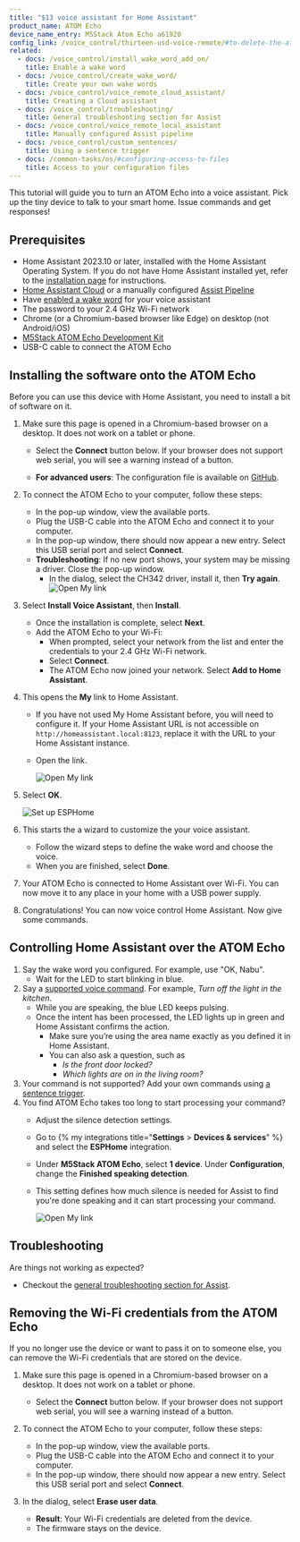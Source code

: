 ```yaml
---
title: "$13 voice assistant for Home Assistant"
product_name: ATOM Echo
device_name_entry: M5Stack Atom Echo a61920
config_link: /voice_control/thirteen-usd-voice-remote/#to-delete-the-atom-echo-configuration-from-esphome
related:
  - docs: /voice_control/install_wake_word_add_on/
    title: Enable a wake word
  - docs: /voice_control/create_wake_word/
    title: Create your own wake words
  - docs: /voice_control/voice_remote_cloud_assistant/
    title: Creating a Cloud assistant
  - docs: /voice_control/troubleshooting/
    title: General troubleshooting section for Assist
  - docs: /voice_control/voice_remote_local_assistant
    title: Manually configured Assist pipeline
  - docs: /voice_control/custom_sentences/
    title: Using a sentence trigger
  - docs: /common-tasks/os/#configuring-access-to-files
    title: Access to your configuration files
---
```


This tutorial will guide you to turn an ATOM Echo into a voice assistant. Pick up the tiny device to talk to
your smart home. Issue commands and get responses!

<lite-youtube videoid="ziebKt4XLZQ" videotitle="Wake word demo on $13 ATOM Echo in Home Assistant
"></lite-youtube>

## Prerequisites

- Home Assistant 2023.10 or later, installed with the Home Assistant Operating System. If you do not have Home Assistant installed yet, refer to the [installation page](/installation/) for instructions.
- [Home Assistant Cloud](/voice_control/voice_remote_cloud_assistant/) or a manually configured [Assist Pipeline](/voice_control/voice_remote_local_assistant)
- Have [enabled a wake word](/voice_control/install_wake_word_add_on/) for your voice assistant
- The password to your 2.4&nbsp;GHz Wi-Fi network
- Chrome (or a Chromium-based browser like Edge) on desktop (not Android/iOS)
- [M5Stack ATOM Echo Development Kit](https://shop.m5stack.com/products/atom-echo-smart-speaker-dev-kit?ref=NabuCasa)
- USB-C cable to connect the ATOM Echo

## Installing the software onto the ATOM Echo

Before you can use this device with Home Assistant, you need to install a bit of software on it.

1. Make sure this page is opened in a Chromium-based browser on a desktop. It does not work on a tablet or phone.
   - Select the **Connect** button below. If your browser does not support web serial, you will see a warning instead of a button.

      <script type="module" src="https://unpkg.com/esp-web-tools@10/dist/web/install-button.js?module"></script>
      <esp-web-install-button manifest="https://firmware.esphome.io/wake-word-voice-assistant/m5stack-atom-echo/manifest.json"></esp-web-install-button>
   - **For advanced users**: The configuration file is available on [GitHub](https://github.com/esphome/wake-word-voice-assistants/blob/main/m5stack-atom-echo/m5stack-atom-echo.yaml).

2. To connect the ATOM Echo to your computer, follow these steps:
   - In the pop-up window, view the available ports.
   - Plug the USB-C cable into the ATOM Echo and connect it to your computer.
   - In the pop-up window, there should now appear a new entry. Select this USB serial port and select **Connect**.
   - **Troubleshooting**: If no new port shows, your system may be missing a driver. Close the pop-up window.
     - In the dialog, select the CH342 driver, install it, then **Try again**.
   ![Open My link](/images/assist/esp32-atom-flash-no-port.png)
3. Select **Install Voice Assistant**, then **Install**.
     - Once the installation is complete, select **Next**.
     - Add the ATOM Echo to your Wi-Fi:
       - When prompted, select your network from the list and enter the credentials to your 2.4&nbsp;GHz Wi-Fi network.
       - Select **Connect**.
       - The ATOM Echo now joined your network. Select **Add to Home Assistant**.
4. This opens the **My** link to Home Assistant.
   - If you have not used My Home Assistant before, you will need to configure it. If your Home Assistant URL is not accessible on `http://homeassistant.local:8123`, replace it with the URL to your Home Assistant instance.
   - Open the link.

     ![Open My link](/images/assist/esp32-atom-flash-06.png)

5. Select **OK**.

   ![Set up ESPHome](/images/assist/esp32-atom-flash-07.png)

6. This starts the a wizard to customize the your voice assistant.
   - Follow the wizard steps to define the wake word and choose the voice.
   - When you are finished, select **Done**.
7. Your ATOM Echo is connected to Home Assistant over Wi-Fi. You can now move it to any place in your home with a USB power supply.
8. Congratulations! You can now voice control Home Assistant. Now give some commands.

## Controlling Home Assistant over the ATOM Echo

1. Say the wake word you configured. For example, use "OK, Nabu".
   - Wait for the LED to start blinking in blue.
2. Say a [supported voice command](/voice_control/builtin_sentences/). For example, *Turn off the light in the kitchen*.
   - While you are speaking, the blue LED keeps pulsing.
   - Once the intent has been processed, the LED lights up in green and Home Assistant confirms the action.
      - Make sure you’re using the area name exactly as you defined it in Home Assistant.
      - You can also ask a question, such as
          - *Is the front door locked?*
          - *Which lights are on in the living room?*
3. Your command is not supported? Add your own commands using [a sentence trigger](/voice_control/custom_sentences/).
4. You find ATOM Echo takes too long to start processing your command?
   - Adjust the silence detection settings.
   - Go to {% my integrations title="**Settings** > **Devices & services**" %} and select the **ESPHome** integration.
   - Under **M5Stack ATOM Echo**, select **1 device**. Under **Configuration**, change the **Finished speaking detection**.
   - This setting defines how much silence is needed for Assist to find you're done speaking and it can start processing your command.

     ![Open My link](/images/assist/esp32-atom_silence_detection_01.png)

## Troubleshooting

Are things not working as expected?

- Checkout the [general troubleshooting section for Assist](/voice_control/troubleshooting/).

## Removing the Wi-Fi credentials from the ATOM Echo

If you no longer use the device or want to pass it on to someone else, you can remove the Wi-Fi credentials that are stored on the device.

1. Make sure this page is opened in a Chromium-based browser on a desktop. It does not work on a tablet or phone.
   - Select the **Connect** button below. If your browser does not support web serial, you will see a warning instead of a button.

      <script type="module" src="https://unpkg.com/esp-web-tools@10/dist/web/install-button.js?module"></script>
      <esp-web-install-button manifest="https://firmware.esphome.io/wake-word-voice-assistant/m5stack-atom-echo/manifest.json"></esp-web-install-button>

2. To connect the ATOM Echo to your computer, follow these steps:
   - In the pop-up window, view the available ports.
   - Plug the USB-C cable into the ATOM Echo and connect it to your computer.
   - In the pop-up window, there should now appear a new entry. Select this USB serial port and select **Connect**.
3. In the dialog, select **Erase user data**.
   - **Result**: Your Wi-Fi credentials are deleted from the device.
   - The firmware stays on the device.
